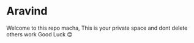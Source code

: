 # Aravind
Welcome to this repo macha,
This is your private space and dont delete others work 
Good Luck 😊